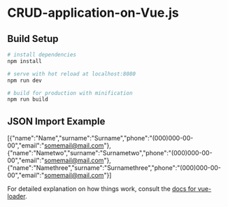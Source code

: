 # CRUD-application-on-Vue.js

## Build Setup

``` bash
# install dependencies
npm install

# serve with hot reload at localhost:8080
npm run dev

# build for production with minification
npm run build
```

## JSON Import Example

[{"name":"Name","surname":"Surname","phone":"(000)000-00-00","email":"somemail@mail.com"},{"name":"Nametwo","surname":"Surnametwo","phone":"(000)000-00-00","email":"somemail@mail.com"},{"name":"Namethree","surname":"Surnamethree","phone":"(000)000-00-00","email":"somemail@mail.com"}]

For detailed explanation on how things work, consult the [docs for vue-loader](http://vuejs.github.io/vue-loader).
